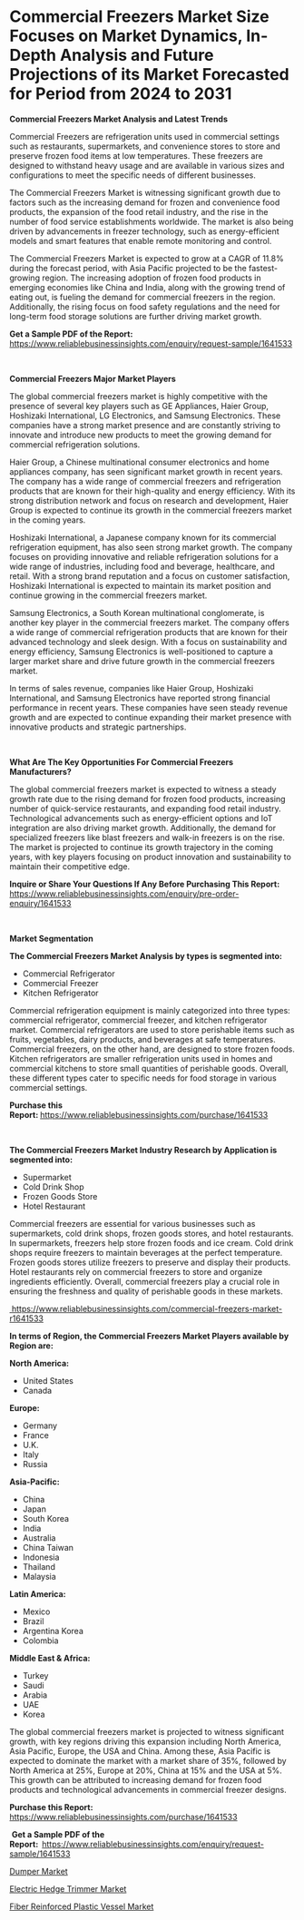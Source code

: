 <p><h1>Commercial Freezers Market Size Focuses on Market Dynamics, In-Depth Analysis and Future Projections of its Market Forecasted for Period from 2024 to 2031</h1></p><p><strong>Commercial Freezers Market Analysis and Latest Trends</strong></p>
<p><p>Commercial Freezers are refrigeration units used in commercial settings such as restaurants, supermarkets, and convenience stores to store and preserve frozen food items at low temperatures. These freezers are designed to withstand heavy usage and are available in various sizes and configurations to meet the specific needs of different businesses.</p><p>The Commercial Freezers Market is witnessing significant growth due to factors such as the increasing demand for frozen and convenience food products, the expansion of the food retail industry, and the rise in the number of food service establishments worldwide. The market is also being driven by advancements in freezer technology, such as energy-efficient models and smart features that enable remote monitoring and control.</p><p>The Commercial Freezers Market is expected to grow at a CAGR of 11.8% during the forecast period, with Asia Pacific projected to be the fastest-growing region. The increasing adoption of frozen food products in emerging economies like China and India, along with the growing trend of eating out, is fueling the demand for commercial freezers in the region. Additionally, the rising focus on food safety regulations and the need for long-term food storage solutions are further driving market growth.</p></p>
<p><strong>Get a Sample PDF of the Report:&nbsp;</strong> <a href="https://www.reliablebusinessinsights.com/enquiry/request-sample/1641533">https://www.reliablebusinessinsights.com/enquiry/request-sample/1641533</a></p>
<p>&nbsp;</p>
<p><strong>Commercial Freezers Major Market Players</strong></p>
<p><p>The global commercial freezers market is highly competitive with the presence of several key players such as GE Appliances, Haier Group, Hoshizaki International, LG Electronics, and Samsung Electronics. These companies have a strong market presence and are constantly striving to innovate and introduce new products to meet the growing demand for commercial refrigeration solutions.</p><p>Haier Group, a Chinese multinational consumer electronics and home appliances company, has seen significant market growth in recent years. The company has a wide range of commercial freezers and refrigeration products that are known for their high-quality and energy efficiency. With its strong distribution network and focus on research and development, Haier Group is expected to continue its growth in the commercial freezers market in the coming years.</p><p>Hoshizaki International, a Japanese company known for its commercial refrigeration equipment, has also seen strong market growth. The company focuses on providing innovative and reliable refrigeration solutions for a wide range of industries, including food and beverage, healthcare, and retail. With a strong brand reputation and a focus on customer satisfaction, Hoshizaki International is expected to maintain its market position and continue growing in the commercial freezers market.</p><p>Samsung Electronics, a South Korean multinational conglomerate, is another key player in the commercial freezers market. The company offers a wide range of commercial refrigeration products that are known for their advanced technology and sleek design. With a focus on sustainability and energy efficiency, Samsung Electronics is well-positioned to capture a larger market share and drive future growth in the commercial freezers market.</p><p>In terms of sales revenue, companies like Haier Group, Hoshizaki International, and Samsung Electronics have reported strong financial performance in recent years. These companies have seen steady revenue growth and are expected to continue expanding their market presence with innovative products and strategic partnerships.</p></p>
<p>&nbsp;</p>
<p><strong>What Are The Key Opportunities For Commercial Freezers Manufacturers?</strong></p>
<p><p>The global commercial freezers market is expected to witness a steady growth rate due to the rising demand for frozen food products, increasing number of quick-service restaurants, and expanding food retail industry. Technological advancements such as energy-efficient options and IoT integration are also driving market growth. Additionally, the demand for specialized freezers like blast freezers and walk-in freezers is on the rise. The market is projected to continue its growth trajectory in the coming years, with key players focusing on product innovation and sustainability to maintain their competitive edge.</p></p>
<p><strong>Inquire or Share Your Questions If Any Before Purchasing This Report:</strong> <a href="https://www.reliablebusinessinsights.com/enquiry/pre-order-enquiry/1641533">https://www.reliablebusinessinsights.com/enquiry/pre-order-enquiry/1641533</a></p>
<p>&nbsp;</p>
<p><strong>Market Segmentation</strong></p>
<p><strong>The Commercial Freezers Market Analysis by types is segmented into:</strong></p>
<p><ul><li>Commercial Refrigerator</li><li>Commercial Freezer</li><li>Kitchen Refrigerator</li></ul></p>
<p><p>Commercial refrigeration equipment is mainly categorized into three types: commercial refrigerator, commercial freezer, and kitchen refrigerator market. Commercial refrigerators are used to store perishable items such as fruits, vegetables, dairy products, and beverages at safe temperatures. Commercial freezers, on the other hand, are designed to store frozen foods. Kitchen refrigerators are smaller refrigeration units used in homes and commercial kitchens to store small quantities of perishable goods. Overall, these different types cater to specific needs for food storage in various commercial settings.</p></p>
<p><strong>Purchase this Report:&nbsp;</strong><a href="https://www.reliablebusinessinsights.com/purchase/1641533">https://www.reliablebusinessinsights.com/purchase/1641533</a></p>
<p>&nbsp;</p>
<p><strong>The Commercial Freezers Market Industry Research by Application is segmented into:</strong></p>
<p><ul><li>Supermarket</li><li>Cold Drink Shop</li><li>Frozen Goods Store</li><li>Hotel Restaurant</li></ul></p>
<p><p>Commercial freezers are essential for various businesses such as supermarkets, cold drink shops, frozen goods stores, and hotel restaurants. In supermarkets, freezers help store frozen foods and ice cream. Cold drink shops require freezers to maintain beverages at the perfect temperature. Frozen goods stores utilize freezers to preserve and display their products. Hotel restaurants rely on commercial freezers to store and organize ingredients efficiently. Overall, commercial freezers play a crucial role in ensuring the freshness and quality of perishable goods in these markets.</p></p>
<p><a href="https://www.reliablebusinessinsights.com/commercial-freezers-market-r1641533">&nbsp;https://www.reliablebusinessinsights.com/commercial-freezers-market-r1641533</a></p>
<p><strong>In terms of Region, the Commercial Freezers Market Players available by Region are:</strong></p>
<p>
    <p> <strong> North America: </strong>
        <ul>
            <li>United States</li>
            <li>Canada</li>
        </ul>
        </p> 
    <p> <strong> Europe: </strong>
        <ul>
            <li>Germany</li>
            <li>France</li>
            <li>U.K.</li>
            <li>Italy</li>
            <li>Russia</li>
        </ul>
        </p> 
    <p> <strong> Asia-Pacific: </strong>
        <ul>
            <li>China</li>
            <li>Japan</li>
            <li>South Korea</li>
            <li>India</li>
            <li>Australia</li>
            <li>China Taiwan</li>
            <li>Indonesia</li>
            <li>Thailand</li>
            <li>Malaysia</li>
        </ul>
        </p> 
    <p> <strong> Latin America: </strong>
        <ul>
            <li>Mexico</li>
            <li>Brazil</li>
            <li>Argentina Korea</li>
            <li>Colombia</li>
        </ul>
        </p> 
    <p> <strong> Middle East & Africa: </strong>
        <ul>
            <li>Turkey</li>
            <li>Saudi</li>
            <li>Arabia</li>
            <li>UAE</li>
            <li>Korea</li>
        </ul>
    </p>
    </p>
<p><p>The global commercial freezers market is projected to witness significant growth, with key regions driving this expansion including North America, Asia Pacific, Europe, the USA and China. Among these, Asia Pacific is expected to dominate the market with a market share of 35%, followed by North America at 25%, Europe at 20%, China at 15% and the USA at 5%. This growth can be attributed to increasing demand for frozen food products and technological advancements in commercial freezer designs.</p></p>
<p><strong>Purchase this Report: </strong><a href="https://www.reliablebusinessinsights.com/purchase/1641533">https://www.reliablebusinessinsights.com/purchase/1641533</a></p>
<p>&nbsp;<strong>Get a Sample PDF of the Report:&nbsp;&nbsp;</strong><a href="https://www.reliablebusinessinsights.com/enquiry/request-sample/1641533">https://www.reliablebusinessinsights.com/enquiry/request-sample/1641533</a></p>
<p><strong></strong></p>
<p><p><a href="https://github.com/thereveren80/Market-Research-Report-List-1/blob/main/dumper-market.md">Dumper Market</a></p><p><a href="https://github.com/alexcrou8/Market-Research-Report-List-1/blob/main/electric-hedge-trimmer-market.md">Electric Hedge Trimmer Market</a></p><p><a href="https://view.publitas.com/reportprime-1/fiber-reinforced-plastic-vessel-market-a-global-and-regional-analysis-focus-on-region-country-level-analysis-and-competitive-landscape-analysis-and-forecast-2024-2031/">Fiber Reinforced Plastic Vessel Market</a></p></p>